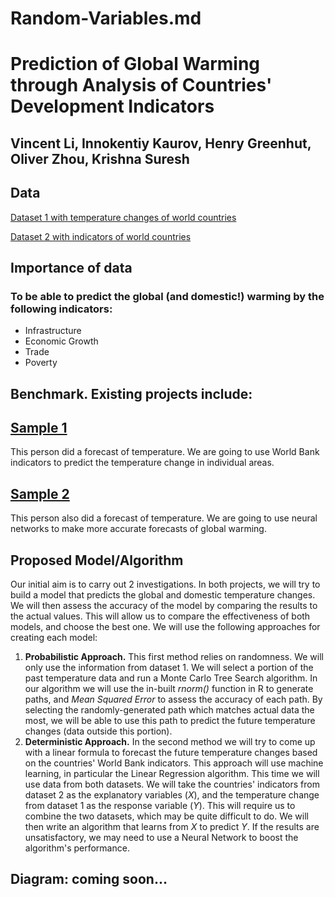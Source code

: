 # Random-Variables.md

# Prediction of Global Warming through Analysis of Countries' Development Indicators

## Vincent Li, Innokentiy Kaurov, Henry Greenhut, Oliver Zhou, Krishna Suresh

## Data
[Dataset 1 with temperature changes of world countries](https://www.kaggle.com/sevgisarac/temperature-change)

[Dataset 2 with indicators of world countries](https://www.kaggle.com/ploverbrown/world-bank-indicators-collection)

## Importance of data
### To be able to predict the global (and domestic!) warming by the following indicators:
- Infrastructure
- Economic Growth
- Trade
- Poverty
## Benchmark. Existing projects include:
## [Sample 1](https://www.kaggle.com/ghenima/temperature-change-analysis-in-progress)
This person did a forecast of temperature. We are going to use World Bank indicators to predict the temperature change in individual areas.

## [Sample 2](https://www.kaggle.com/gatandubuc/forecast-with-n-beats-interpretable-model)
This person also did a forecast of temperature. We are going to use neural networks to make more accurate forecasts of global warming.
## Proposed Model/Algorithm
Our initial aim is to carry out 2 investigations. In both projects, we will try to build
a model that predicts the global and domestic temperature changes. We will then assess the accuracy of the model by comparing the results to 
the actual values. This will allow us to compare the effectiveness of both models, and choose the best one.
We will use the following approaches for creating each model:
1. **Probabilistic Approach.** This first method relies on randomness. We will only use the information from dataset 1. We will select a portion of the past temperature data and run a Monte Carlo Tree Search algorithm. In our algorithm we will use the in-built *rnorm()* function in R to generate paths, and *Mean Squared Error* to assess the accuracy of each path. By selecting the randomly-generated path which matches actual data the most, we will be able to use this path to predict the future temperature changes (data outside this portion).
2. **Deterministic Approach.** In the second method we will try to come up with a linear formula to forecast the future temperature changes based on the 
countries' World Bank indicators. This approach will use machine learning, in particular the Linear Regression algorithm. This time we will use data from both datasets.
We will take the countries' indicators from dataset 2 as the explanatory variables (*X*), and the temperature change from dataset 1 as the response variable (*Y*).
This will require us to combine the two datasets, which may be quite difficult to do. We will then write an algorithm that learns from *X* to predict *Y*.
If the results are unsatisfactory, we may need to use a Neural Network to boost the algorithm's performance.

## Diagram: coming soon...
